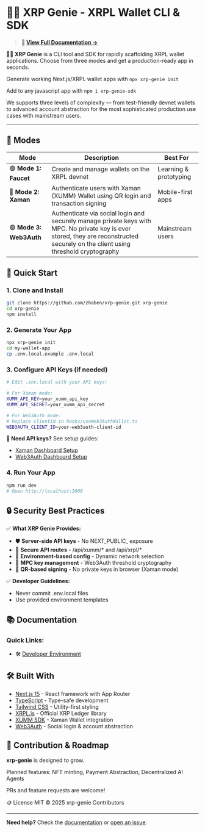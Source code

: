 # 🧞‍♂️ XRP Genie - XRPL Wallet CLI & SDK

> **📖 [View Full Documentation →](https://zhaben.github.io/xrp-genie/)**

**🧞‍♂️ XRP Genie** is a CLI tool and SDK for rapidly scaffolding XRPL wallet applications. Choose from three modes and get a production-ready app in seconds.

Generate working Next.js/XRPL wallet apps with `npx xrp-genie init`
 
Add to any javascript app with `npm i xrp-genie-sdk`


We supports three levels of complexity — from test-friendly devnet wallets to advanced account abstraction for the most sophisticated production use cases with mainstream users.

---

## 🧠 Modes

| Mode | Description | Best For |
|------|-------------|----------|
| 🟢 **Mode 1: Faucet** | Create and manage wallets on the XRPL devnet | Learning & prototyping |
| 🔵 **Mode 2: Xaman** | Authenticate users with Xaman (XUMM) Wallet using QR login and transaction signing | Mobile-first apps |
| 🟣 **Mode 3: Web3Auth** | Authenticate via social login and securely manage private keys with MPC. No private key is ever stored, they are reconstructed securely on the client using threshold cryptography | Mainstream users |

## 🚀 Quick Start

### 1. Clone and Install
```bash
git clone https://github.com/zhaben/xrp-genie.git xrp-genie
cd xrp-genie
npm install
```

### 2. Generate Your App
```bash
npx xrp-genie init
cd my-wallet-app
cp .env.local.example .env.local
```

### 3. Configure API Keys (if needed)
```bash
# Edit .env.local with your API keys:

# For Xaman mode:
XUMM_API_KEY=your_xumm_api_key
XUMM_API_SECRET=your_xumm_api_secret

# For Web3Auth mode:
# Replace clientId in hooks/useWeb3AuthWallet.ts
WEB3AUTH_CLIENT_ID=your-web3auth-client-id
```

**📖 Need API keys?** See setup guides:
- [Xaman Dashboard Setup](https://zhaben.github.io/xrp-genie/setup/xaman-dashboard)
- [Web3Auth Dashboard Setup](https://zhaben.github.io/xrp-genie/setup/web3auth-dashboard)

### 4. Run Your App
```bash
npm run dev
# Open http://localhost:3000
```

## 🔒 Security Best Practices

✅ **What XRP Genie Provides:**
- 🛡️ **Server-side API keys** - No NEXT_PUBLIC_ exposure
- 🔐 **Secure API routes** - /api/xumm/* and /api/xrpl/*
- 🎯 **Environment-based config** - Dynamic network selection
- 🔑 **MPC key management** - Web3Auth threshold cryptography
- 📱 **QR-based signing** - No private keys in browser (Xaman mode)

✅ **Developer Guidelines:**
- Never commit .env.local files
- Use provided environment templates

## 📚 Documentation

### Quick Links:
- 🛠️ [Developer Environment](https://zhaben.github.io/xrp-genie/setup/developer-environment)

## 🛠️ Built With

- [Next.js 15](https://nextjs.org/) - React framework with App Router
- [TypeScript](https://www.typescriptlang.org/) - Type-safe development
- [Tailwind CSS](https://tailwindcss.com/) - Utility-first styling
- [XRPL.js](https://xrpl.org/) - Official XRP Ledger library
- [XUMM SDK](https://xumm.readme.io/) - Xaman Wallet integration
- [Web3Auth](https://web3auth.io/) - Social login & account abstraction

## 🧞 Contribution & Roadmap

**xrp-genie** is designed to grow. 

Planned features: NFT minting, Payment Abstraction, Decentralized AI Agents

PRs and feature requests are welcome!

🪙 License MIT © 2025 xrp-genie Contributors

---

**Need help?** Check the [documentation](https://zhaben.github.io/xrp-genie/) or [open an issue](https://github.com/zhaben/xrp-genie/issues).